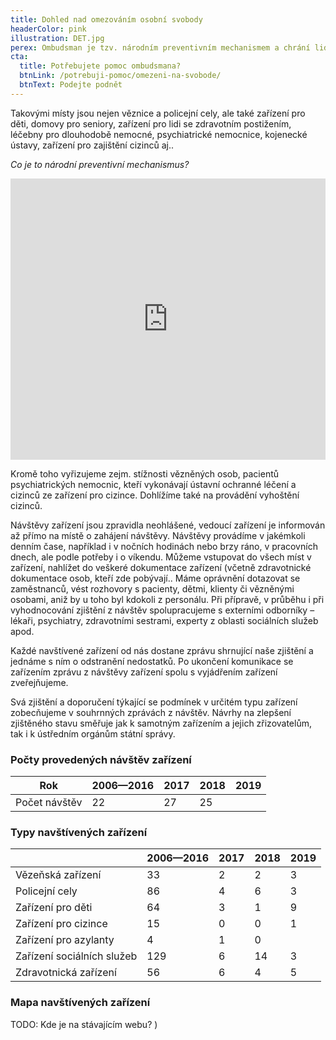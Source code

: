 ```yaml
---
title: Dohled nad omezováním osobní svobody
headerColor: pink
illustration: DET.jpg
perex: Ombudsman je tzv. národním preventivním mechanismem a chrání lidi omezené na svobodě před špatným zacházením. Odbor dohledu nad omezováním osobní svobody proto provádí návštěvy míst, kde se lidé omezení na svobodě nacházejí nebo mohou nacházet.
cta:
  title: Potřebujete pomoc ombudsmana?
  btnLink: /potrebuji-pomoc/omezeni-na-svobode/
  btnText: Podejte podnět
---
```


Takovými místy jsou nejen věznice a policejní cely, ale také zařízení pro děti, domovy pro seniory, zařízení pro lidi se zdravotním postižením, léčebny pro dlouhodobě nemocné, psychiatrické nemocnice, kojenecké ústavy, zařízení pro zajištění cizinců aj..

_Co je to národní preventivní mechanismus?_

<iframe src="https://www.facebook.com/plugins/video.php?height=314&href=https%3A%2F%2Fwww.facebook.com%2Fverejny.ochrance.prav%2Fvideos%2F1213417502039257%2F&show_text=false&width=560" width="100%" height="450" style="border:none;overflow:hidden" scrolling="no" frameborder="0" allowfullscreen="true" allow="autoplay; clipboard-write; encrypted-media; picture-in-picture; web-share" allowFullScreen="true"></iframe>

Kromě toho vyřizujeme zejm. stížnosti vězněných osob, pacientů psychiatrických nemocnic, kteří vykonávají ústavní ochranné léčení a cizinců ze zařízení pro cizince. Dohlížíme také na provádění vyhoštění cizinců.

Návštěvy zařízení jsou zpravidla neohlášené, vedoucí zařízení je informován až přímo na místě o zahájení návštěvy. Návštěvy provádíme v jakémkoli denním čase, například i v nočních hodinách nebo brzy ráno, v pracovních dnech, ale podle potřeby i o víkendu. Můžeme vstupovat do všech míst v zařízení, nahlížet do veškeré dokumentace zařízení (včetně zdravotnické dokumentace osob, kteří zde pobývají.. Máme oprávnění dotazovat se zaměstnanců, vést rozhovory s pacienty, dětmi, klienty či vězněnými osobami, aniž by u toho byl kdokoli z personálu. Při přípravě, v průběhu i při vyhodnocování zjištění z návštěv spolupracujeme s externími odborníky – lékaři, psychiatry, zdravotními sestrami, experty z oblasti sociálních služeb apod.

Každé navštívené zařízení od nás dostane zprávu shrnující naše zjištění a jednáme s ním o odstranění nedostatků. Po ukončení komunikace se zařízením zprávu z návštěvy zařízení spolu s vyjádřením zařízení zveřejňujeme.

Svá zjištění a doporučení týkající se podmínek v určitém typu zařízení zobecňujeme v souhrnných zprávách z návštěv. Návrhy na zlepšení zjištěného stavu směřuje jak k samotným zařízením a jejich zřizovatelům, tak i k ústředním orgánům státní správy.

### Počty provedených návštěv zařízení

<table summary="" cellpadding="0" cellspacing="0" class="obecna_varianata2"><thead><tr><th scope="col" colspan="1" rowspan="1">Rok</th><th scope="col" colspan="1" rowspan="1">2006—2016</th><th>2017</th><th>2018</th><th>2019</th></tr></thead><tbody><tr><td>Počet návštěv</td><td>22</td><td>27</td><td>25</td></tr></tbody></table>

### Typy navštívených zařízení

<table summary="" cellpadding="0" cellspacing="0" class="obecna_varianata2 align-center"><thead><tr><th scope="col" colspan="1" rowspan="1"></th><th scope="col" colspan="1" rowspan="1">2006—2016</th><th>2017</th><th>2018</th><th>2019</th></tr></thead><tbody>
<tr><td>Vězeňská zařízení</td><td>33</td><td>2</td><td>2</td><td>3</td></tr>
<tr><td>Policejní cely</td><td>86</td><td>4</td><td>6</td><td>3</td></tr>
<tr><td>Zařízení pro děti</td><td>64</td><td>3</td><td>1</td><td>9</td></tr>
<tr><td>Zařízení pro cizince</td><td>15</td><td>0</td><td>0</td><td>1</td></tr>
<tr><td>Zařízení pro azylanty</td><td>4</td><td>1</td><td>0</td><td></td></tr>
<tr><td>Zařízení sociálních služeb</td><td>129</td><td>6</td><td>14</td><td>3</td></tr>
<tr><td>Zdravotnická zařízení</td><td>56</td><td>6</td><td>4</td><td>5</td></tr></tbody></table>

### Mapa navštívených zařízení

TODO: Kde je na stávajícím webu?
)
